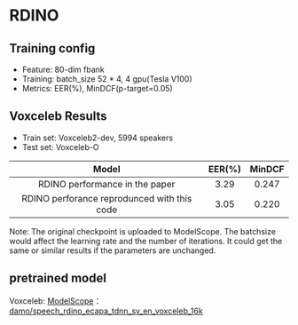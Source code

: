 # RDINO

## Training config
- Feature: 80-dim fbank
- Training: batch_size 52 * 4, 4 gpu(Tesla V100)
- Metrics: EER(%), MinDCF(p-target=0.05)

## Voxceleb Results
- Train set: Voxceleb2-dev, 5994 speakers
- Test set: Voxceleb-O

| Model | EER(%) | MinDCF |
|:-----:|:------:|:------:|
| RDINO performance in the paper |  3.29  |  0.247 |
| RDINO perforance reprodunced with this code |  3.05  |  0.220 |

Note: The original checkpoint is uploaded to ModelScope. The batchsize would affect the learning rate and the number of iterations. It could get the same or similar results if the parameters are unchanged.

## pretrained model
Voxceleb: [ModelScope](https://www.modelscope.cn/home)：[damo/speech_rdino_ecapa_tdnn_sv_en_voxceleb_16k](https://www.modelscope.cn/models/damo/speech_rdino_ecapa_tdnn_sv_en_voxceleb_16k/summary)